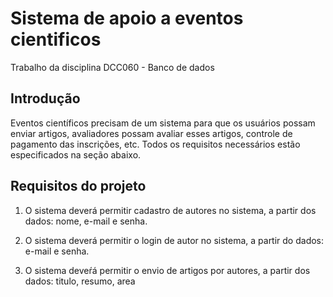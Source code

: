 # Sistema de apoio a eventos cientificos

Trabalho da disciplina DCC060 - Banco de dados

## Introdução

Eventos científicos precisam de um sistema para que os usuários possam enviar artigos, avaliadores possam avaliar esses artigos, controle de pagamento das inscrições, etc. Todos os requisitos necessários estão especificados na seção abaixo.

## Requisitos do projeto 

1. O sistema deverá permitir cadastro de autores no sistema, a partir dos dados: nome, e-mail e senha.

2. O sistema deverá permitir o login de autor no sistema, a partir do dados: e-mail e senha.

3. O sistema deveŕá permitir o envio de artigos por autores, a partir dos dados: titulo, resumo, area  
